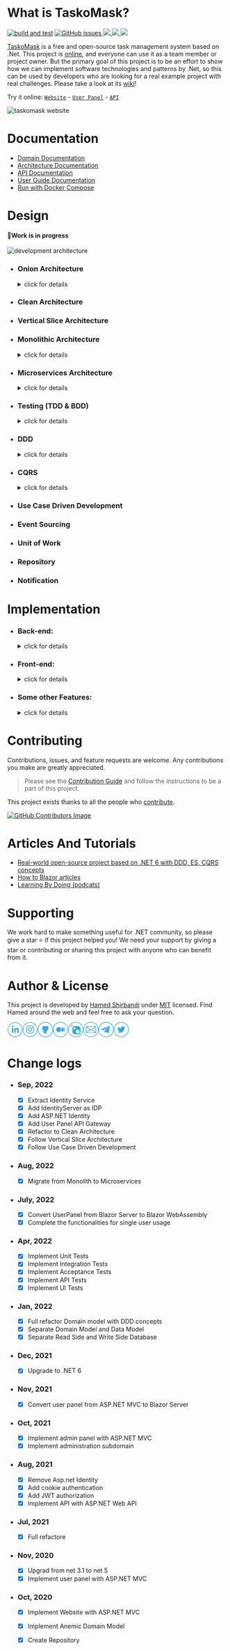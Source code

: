 # What is TaskoMask?


  
<p align="left">

[![build and test](https://github.com/hamed-shirbandi/TaskoMask/actions/workflows/ci.yml/badge.svg?branch=master)](https://github.com/hamed-shirbandi/TaskoMask/actions/workflows/ci.yml)
  <a href="https://github.com/hamed-shirbandi/TaskoMask/issues">
  <img alt="GitHub issues" src="https://img.shields.io/github/issues/hamed-shirbandi/TaskoMask">
</a>
 <a href="http://taskomask.ir">
  <img src="https://img.shields.io/website?url=http://taskomask.ir">
</a>
   <a href="https://github.com/hamed-shirbandi/TaskoMask/blob/master/LICENSE">
 <img src="https://img.shields.io/github/license/hamed-shirbandi/TaskoMask">
</a>
 <a href="https://github.com/hamed-shirbandi/TaskoMask/graphs/contributors">
  <img src="https://img.shields.io/github/contributors/hamed-shirbandi/TaskoMask">
</a>
</p>

[TaskoMask](http://taskomask.ir/) is a free and open-source task management system based on .Net. This project is [online](http://taskomask.ir/), and everyone can use it as a team member or project owner.
But the primary goal of this project is to be an effort to show how we can implement software technologies and patterns by .Net, so this can be used by developers who are looking for a real example project with real challenges. Please take a look at its [wiki](https://github.com/hamed-shirbandi/TaskoMask/wiki)!

Try it online:
[`Website`](http://taskomask.ir/) - [`User Panel`](http://panel.taskomask.ir) - [`API`](http://api.taskomask.ir/)

![taskomask website](https://github.com/hamed-shirbandi/TaskoMask/blob/master/docs/images/Shots/taskomask-all-in-one-mobile.jpg)
# Documentation
  - [Domain Documentation](https://github.com/hamed-shirbandi/TaskoMask/wiki/Domain-Documentation)
  - [Architecture Documentation](https://github.com/hamed-shirbandi/TaskoMask/wiki/Architecture-Documentation)
  - [API Documentation](https://github.com/hamed-shirbandi/TaskoMask/wiki/Rest-Api-Documentation)
  - [User Guide Documentation](https://github.com/hamed-shirbandi/TaskoMask/wiki/User-Guide-Documentation)
  - [Run with Docker Compose](https://github.com/hamed-shirbandi/TaskoMask/wiki/Development-Setup#how-to-run-with-docker-compose)

# Design
#### 🔴Work is in progress
![development architecture](https://github.com/hamed-shirbandi/TaskoMask/blob/master/docs/images/Architecture/deployment-architecture-v2.jpg)

  * ### Onion Architecture
    <details>
      <summary>click for details</summary>


    - Architecture was Onion until this [last commit](https://github.com/hamed-shirbandi/TaskoMask/tree/af7f7418c7811ecf2db3bb9324bd070e37eb7a82)
    </details>
  * ### Clean Architecture
  * ### Vertical Slice Architecture
  * ### Monolithic Architecture
    <details>
      <summary>click for details</summary>


    - Architecture was Monolithic until this [last commit](https://github.com/hamed-shirbandi/TaskoMask/tree/af7f7418c7811ecf2db3bb9324bd070e37eb7a82)
    </details>
  * ### Microservices Architecture
    <details>
      <summary>click for details</summary>


    - [Strangler application pattern](https://microservices.io/refactoring/)
    - [Decompose by subdomain](https://microservices.io/patterns/decomposition/decompose-by-subdomain.html)
    - [Database per service](https://microservices.io/patterns/data/database-per-service.html)
    - [Saga](https://microservices.io/patterns/data/saga.html)
    - [API Composition](https://microservices.io/patterns/data/api-composition.html)
    - [Docker](https://www.docker.com/)
    - [Docker-Compose](https://docs.docker.com/compose/)
    - [Kubernetes](https://kubernetes.io/)
    - [Messaging](https://microservices.io/patterns/communication-style/messaging.html) : MassTransit (RabbitMQ)
    - [Remote Procedure Call](https://microservices.io/patterns/communication-style/rpi.html) : Grpc.AspNetCore
    - [Idempotent Consumer](https://microservices.io/patterns/communication-style/idempotent-consumer.html)
    - [API Gateway](https://microservices.io/patterns/apigateway.html) : Ocelot
    - [Backend for front-end](https://microservices.io/patterns/apigateway.html)
    - [Service discovery](https://microservices.io/patterns/3rd-party-registration.html) : Kubernetes - Consul
    - [Circuit Breaker](https://microservices.io/patterns/reliability/circuit-breaker.html) : Polly
    - [Log aggregation](https://microservices.io/patterns/observability/application-logging.html) : Serilog - Seq
    - [Application metrics](https://microservices.io/patterns/observability/application-metrics.html) : Opentelemetry-dotnet - Prometheus
    - [Distributed tracing](https://microservices.io/patterns/observability/distributed-tracing.html) : Opentelemetry-dotnet - Jaeger
    - [Health check API](https://microservices.io/patterns/observability/health-check-api.html) : AspNetCore.HealthChecks
    - [IDP](https://en.wikipedia.org/wiki/Identity_provider) : DuendeSoftware IdentityServer
    </details>
  * ### Testing (TDD & BDD)
    <details>
      <summary>click for details</summary>


    - [Unit Testing](https://github.com/hamed-shirbandi/TaskoMask/tree/master/Src/Tests/Unit) : xUnit, FluenAssertion, NSubstitute
    - [Integration Testing](https://github.com/hamed-shirbandi/TaskoMask/tree/master/Src/Tests/Integration)
    - [API Testing](https://github.com/hamed-shirbandi/TaskoMask/tree/master/Src/Tests/Acceptance/Tests.Acceptance.API)
    - [UI Testing](https://github.com/hamed-shirbandi/TaskoMask/tree/master/Src/Tests/Acceptance/Tests.Acceptance.UI): Selenium
    - [Acceptance Testing](https://github.com/hamed-shirbandi/TaskoMask/tree/master/Src/Tests/Acceptance) : Gherkin, SpecFlow
    - [Screenplay Pattern](https://serenity-js.org/handbook/design/screenplay-pattern.html#:~:text=The%20Screenplay%20Pattern%20is%20a,testing%20and%20software%20engineering%20habits.) : Suzianna
    - Well written tests organized in :
        - [Business Rule Layer](https://www.oreilly.com/library/view/bdd-in-action/9781617291654/)
        - [Business Flow Layer](https://www.oreilly.com/library/view/bdd-in-action/9781617291654/)
        - [Technical Layer](https://www.oreilly.com/library/view/bdd-in-action/9781617291654/)
    - [Object Mother Pattern](http://xunitpatterns.com/Test%20Helper.html#Object%20Mother)
    - Test Data Builder
    - Test Hooks
    - Test Doubles
    - Dummy
    - Stub
    - Mock
    - Teardown
        - [Sandbox](http://xunitpatterns.com/Database%20Sandbox.html)
    - Fixture Management
        - [Fresh](http://xunitpatterns.com/Fresh%20Fixture.html)
        - [Shared](http://xunitpatterns.com/Shared%20Fixture.html)
        - [Transient](http://xunitpatterns.com/Fresh%20Fixture.html#Transient%20Fresh%20Fixture)
        - [Persistent](http://xunitpatterns.com/Persistent%20Fixture%20Management.html)
    - Verification
        - [State Verification](http://xunitpatterns.com/ResultVerification.html)
        - [Output/Value Verification](http://xunitpatterns.com/ResultVerification.html)
        - [Interaction/Behavior Verification](http://xunitpatterns.com/ResultVerification.html)
    </details>
  * ### DDD
    <details>
      <summary>click for details</summary>


    - Rich Domain Model (for core domain)
    - Anemic Domain Model (for less important subdomains)
    - Aggregate
    - Value Object
    - Domain Event
    - Domain Service
    - Always Valid Domain Model
    - Invariants
    - Specification
    - Factory Method
    - Optimistic Concurrency
    - Separate Domain Model and Data Model
    </details>
  * ### CQRS
    <details>
      <summary>click for details</summary>


    - Separate Read and Write Model
    - Separate Read Side DB and Write Side DB
    </details>
  * ### Use Case Driven Development
  * ### Event Sourcing
  * ### Unit of Work
  * ### Repository
  * ### Notification

# Implementation
  * ### Back-end:
    <details>
      <summary>click for details</summary>


      - .Net 6 
      - C#
      - ASP.NET Web API
      - ASP.NET MVC
      - ASP.NET Identity
      -	MongoDB
      -	Redis
      - [Ocelot](https://ocelot.readthedocs.io/) : .NET core API Gateway
      - [DuendeSoftware IdentityServer](https://xunit.net/) : OpenID Connect and OAuth 2.x framework for ASP.NET Core
      - [xUnit](https://xunit.net/) : testing framework
      -	[FluenAssertion](https://fluentassertions.com/) : write fluent assertions
      - [NSubstitute](https://nsubstitute.github.io/) : to make test double (Mock, stub, fake, spy)
      - [Gherkin](https://specflow.org/learn/gherkin/) : use native language to describe test cases
      - [SpecFlow](https://www.nuget.org/packages/SpecFlow.xUnit/) : turns Gherkin scenarios into automated tests
      - [Suzianna](https://github.com/suzianna/Suzianna) : writing acceptance tests, using Screenplay Pattern
      - [Selenium](https://www.nuget.org/packages/Selenium.WebDriver/) : supporting browser automation
      -	[MediatR](https://github.com/jbogard/MediatR) : simple mediator implementation
      -	[Grpc.AspNetCore](https://www.nuget.org/packages/Grpc.AspNetCore/) : gRPC library for ASP.NET Core
      -	[AutoMapper](https://automapper.org/) : an object-object mapper
      -	[FluentValidation](https://docs.fluentvalidation.net/en/latest/) : building strongly-typed validation rules
      -	[Swagger](https://www.nuget.org/packages/Swashbuckle.AspNetCore) : expose Swagger JSON endpoints from APIs
      -	[Serilog](https://serilog.net/) : provides diagnostic logging
      - [AspNetCore.HealthChecks](https://github.com/Xabaril/AspNetCore.Diagnostics.HealthChecks) : ASP.NET Core Health Check
      -	[MvcPagedList.Core](https://www.nuget.org/packages/MvcPagedList.Core/) : easily paging in ASP.NET Core MVC
      -	[EasyCaching](https://github.com/dotnetcore/EasyCaching) : caching library
    </details>
  * ### Front-end:
    <details>
      <summary>click for details</summary>


      - Blazor
        - Blazor Server ([last commit](https://github.com/hamed-shirbandi/TaskoMask/tree/a6f036f91c2185861209191d9bb3e4ae01665f46/Src/Presentation/3-UI/UserPanel))
            - Cookie Authentication without ASP.NET Identity
        - Blazor WebAssembly (standalone)
            - JWT Authentication
        - Comunication between components
        - Local Storage
        - Consume REST API
        - Retry using HttpClientRetryHelper
        - Handle Drag and Drop
        - Using Modal, Toast, etc.
      -	.HTML
      -	CSS
      -	JavaScript 
      -	JQuery
      -	Bootstrap
      -	Jquery.noty
      -	Chart.js
    </details>
  * ### Some other Features:
    <details>
      <summary>click for details</summary>


      -	Caching Behavior using Pipeline Pattern
      -	Validation Behavior using Pipeline Pattern (Check both Fluent Validation and Data Annotation Validation)
      -	Event Storing Behavior using Pipeline Pattern
      - Exception Handling
      -	Cookie Authentication
      -	JWT Authentication
      -	Role Permission Base User Management without ASP.NET Identity
      -	Swagger UI with JWT Support
    </details>

# Contributing
Contributions, issues, and feature requests are welcome. Any contributions you make are greatly appreciated.
  >Please see the [Contribution Guide](https://github.com/hamed-shirbandi/TaskoMask/tree/master/docs/CONTRIBUTING.md) and follow the instructions to be a part of this project.

This project exists thanks to all the people who [contribute](https://github.com/hamed-shirbandi/TaskoMask/graphs/contributors).

<a href="https://github.com/hamed-shirbandi/TaskoMask/graphs/contributors">
  
  ![GitHub Contributors Image](https://contrib.rocks/image?repo=hamed-shirbandi/TaskoMask)
  
</a>

# Articles And Tutorials
* [Real-world open-source project based on .NET 6 with DDD, ES, CQRS concepts](https://medium.com/@hamed.shirbandi/real-world-open-source-project-based-on-ddd-es-cqrs-af261cc24353)
* [How to Blazor articles](https://medium.com/@hamed.shirbandi/how-to-blazor-articles-2bda783d9502)
* [Learning By Doing (podcats)](https://topenddevs.com/podcasts/adventures-in-net/episodes/learning-by-doing-net-122)

# Supporting
We work hard to make something useful for .NET community, so please give a star ⭐ if this project helped you!
We need your support by giving a star or contributing or sharing this project with anyone who can benefit from it.

# Author & License
This project is developed by [Hamed Shirbandi](https://github.com/hamed-shirbandi) under [MIT](https://github.com/hamed-shirbandi/TaskoMask/blob/master/LICENSE) licensed.
Find Hamed around the web and feel free to ask your question.

<a href="https://www.linkedin.com/in/hamed-shirbandi"><img alt="LinkedIn" src="https://github.com/hamed-shirbandi/hamed-shirbandi/blob/main/docs/LinkedIn-v2.png" width="35"></a><a href="https://www.instagram.com/hamedshirbandi"><img alt="Instagram" src="https://github.com/hamed-shirbandi/hamed-shirbandi/blob/main/docs/Instagram-v2.png" width="35"></a><a href="https://github.com/hamed-shirbandi"><img alt="GitHub" src="https://github.com/hamed-shirbandi/hamed-shirbandi/blob/main/docs/GitHub-v2.png" width="35"></a><a href="https://medium.com/@hamed.shirbandi"><img alt="Medium" src="https://github.com/hamed-shirbandi/hamed-shirbandi/blob/main/docs/Medium-v2.png" width="35"></a><a href="https://www.nuget.org/profiles/hamed-shirbandi"><img alt="Nuget" src="https://github.com/hamed-shirbandi/hamed-shirbandi/blob/main/docs/Nuget-v3.png" width="35"></a><a href="mailto:hamed.shirbandi@gmail.com"><img alt="Email" src="https://github.com/hamed-shirbandi/hamed-shirbandi/blob/main/docs/Email-v2.png" width="35"></a><a href="https://t.me/hamed_shirbandi"><img alt="Telegram" src="https://github.com/hamed-shirbandi/hamed-shirbandi/blob/main/docs/Telegram-v2.png" width="35"></a><a href="https://twitter.com/hamed_shirbandi"><img alt="Twitter" src="https://github.com/hamed-shirbandi/hamed-shirbandi/blob/main/docs/Twitter-v2.png" width="35"></a>

# Change logs
*	### Sep, 2022
    - [x] Extract Identity Service
    - [x] Add IdentityServer as IDP
    - [x] Add ASP.NET Identity
    - [x] Add User Panel API Gateway
    - [x] Refactor to Clean Architecture
    - [x] Follow Vertical Slice Architecture
    - [x] Follow Use Case Driven Development
*	### Aug, 2022
    - [x] Migrate from Monolith to Microservices
*	### July, 2022
    - [x] Convert UserPanel from Blazor Server to Blazor WebAssembly
    - [x] Complete the functionalities for single user usage
*	### Apr, 2022
    - [x] Implement Unit Tests
    - [x] Implement Integration Tests
    - [x] Implement Acceptance Tests
    - [x] Implement API Tests
    - [x] Implement UI Tests
*	### Jan, 2022
    - [x] Full refactor Domain model with DDD concepts
    - [x] Separate Domain Model and Data Model
    - [x] Separate Read Side and Write Side Database
*	### Dec, 2021
    - [x] Upgrade to .NET 6
*	### Nov, 2021
    - [x] Convert user panel from ASP.NET MVC to Blazor Server
*	### Oct, 2021
    - [x] Implement admin panel with ASP.NET MVC
    - [x] Implement administration subdomain
*	### Aug, 2021
    - [x] Remove Asp.net Identity
    - [x] Add cookie authentication
    - [x] Add JWT authorization
    - [x] Implement API with ASP.NET Web API
*	### Jul, 2021
    - [x] Full refactore
*	### Nov, 2020
    - [x] Upgrad from net 3.1 to net 5
    - [x] Implement user panel with ASP.NET MVC
*	### Oct, 2020
    - [x] Implement Website with ASP.NET MVC
    - [x] Implement Anemic Domain Model
    - [x] Create Repository
  


